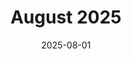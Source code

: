 ---
title: "August 2025"
slug: "2025-august"
cover: "/images/2025/08/waiting-dinner.jpg"
summary: "Warm afternoons and impatient dinners. A collection of Komako's daily moments during the Australian winter."
lang: "en"
date: "2025-08-01"
---